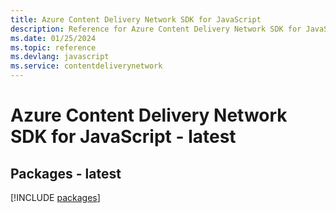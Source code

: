 ```yaml
---
title: Azure Content Delivery Network SDK for JavaScript
description: Reference for Azure Content Delivery Network SDK for JavaScript
ms.date: 01/25/2024
ms.topic: reference
ms.devlang: javascript
ms.service: contentdeliverynetwork
---
```

# Azure Content Delivery Network SDK for JavaScript - latest
## Packages - latest
[!INCLUDE [packages](content-delivery-network-index.md)]